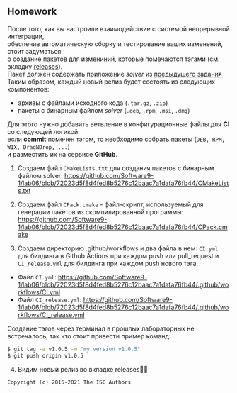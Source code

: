 ## Homework

После того, как вы настроили взаимодействие с системой непрерывной интеграции,</br>
обеспечив автоматическую сборку и тестирование ваших изменений, стоит задуматься</br>
о создание пакетов для измениний, которые помечаются тэгами (см. вкладку [releases](https://github.com/tp-labs/lab06/releases)).</br>
Пакет должен содержать приложение _solver_ из [предыдущего задания](https://github.com/tp-labs/lab03#задание-1)
Таким образом, каждый новый релиз будет состоять из следующих компонентов:
- архивы с файлами исходного кода (`.tar.gz`, `.zip`)
- пакеты с бинарным файлом _solver_ (`.deb`, `.rpm`, `.msi`, `.dmg`)

Для этого нужно добавить ветвление в конфигурационные файлы для **CI** со следующей логикой:</br>
если **commit** помечен тэгом, то необходимо собрать пакеты (`DEB, RPM, WIX, DragNDrop, ...`) </br>
и разместить их на сервисе **GitHub**.

1. Создаем файл `CMakeLists.txt` для создания пакетов с бинарным файлом solver: https://github.com/Software9-1/lab06/blob/72023d5f8d4fed8b5276c12baac7a1dafa76fb44/CMakeLists.txt
 
2. Создаем файл `CPack.cmake` - файл-скрипт, используемый для генерации пакетов из скомпилированной программы: https://github.com/Software9-1/lab06/blob/72023d5f8d4fed8b5276c12baac7a1dafa76fb44/CPack.cmake
 
3. Создаем директорию .github/workflows и два файла в нем: `CI.yml` для билдинга в Github Actions при каждом push или pull_request и `CI_release.yml` для билдинга при каждом push нового тэга. 
 
 - Файл `CI.yml`: https://github.com/Software9-1/lab06/blob/72023d5f8d4fed8b5276c12baac7a1dafa76fb44/.github/workflows/CI.yml
 - Файл `CI_release.yml`: https://github.com/Software9-1/lab06/blob/72023d5f8d4fed8b5276c12baac7a1dafa76fb44/.github/workflows/CI_release.yml
 
 Создание тэгов через терминал в прошлых лабораторных не встречалось, так что стоит привести пример команд:
 
```sh
$ git tag -a v1.0.5 -m "my version v1.0.5"
$ git push origin v1.0.5
```

4. Видим новый релиз во вкладке releases👍🏿

```
Copyright (c) 2015-2021 The ISC Authors
```
